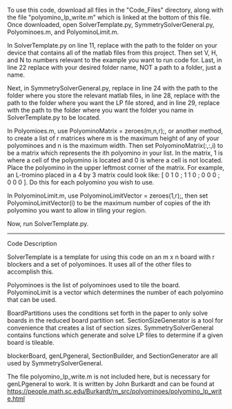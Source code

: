 To use this code, download all files in the "Code_Files" directory, along with the file "polyomino_lp_write.m" which is linked at the bottom of this file. Once downloaded, open SolverTemplate.py, SymmetrySolverGeneral.py, Polyominoes.m, and PolyominoLimit.m. 

In SolverTemplate.py on line 11, replace <Matlab Code Folder Location> with the path to the folder on your device that contains all of the matlab files from this project. Then set V, H, and N to numbers relevant to the example you want to run code for. Last, in line 22 replace <Desired folder name where unsolved boards will be stored> with your desired folder name, NOT a path to a folder, just a name.

Next, in SymmetrySolverGeneral.py, replace <Matlab Code Folder Location> in line 24 with the path to the folder where you store the relevant matlab files, in line 28, replace <Folder where you want your LP file stored> with the path to the folder where you want the LP file stored, and in line 29, replace <Folder where you want the solution files stored> with the path to the folder where you want the folder you name in SolverTemplate.py to be located.

In Polyomioes.m, use PolyominoMatrix = zeroes(m,n,r);, or another method, to create a list of r matrices where m is the maximum height of any of your polyominoes and n is the maximum width. Then set PolyominoMatrix(:,:,i) to be a matrix which represents the ith polyomino in your list. In the matrix, 1 is where a cell of the polyomino is located and 0 is where a cell is not located. Place the polyomino in the upper leftmost corner of the matrix. For example, an L-tromino placed in a 4 by 3 matrix could look like: [ 0 1 0 ; 1 1 0 ; 0 0 0 ; 0 0 0 ]. Do this for each polyomino you wish to use.

In PolyominoLimit.m, use PolyominoLimitVector = zeroes(1,r);, then set PolyominoLimitVector(i) to be the maximum number of copies of the ith polyomino you want to allow in tiling your region.

Now, run SolverTemplate.py.

-------------------------------------------------------------------------------------
Code Description


SolverTemplate is a template for using this code on an  m x n  board with r blockers and a set of polyominoes. It uses all of the other files to accomplish this.

Polyominoes is the list of polyominoes used to tile the board.
PolyominoLimit is a vector which determines the number of each polyomino that can be used.

BoardPartitions uses the conditions set forth in the paper to only solve boards in the reduced board partition set.
SectionSizeGenerator is a tool for convenience that creates a list of section sizes.
SymmetrySolverGeneral contains functions which generate and solve LP files to determine if a given board is tileable.

blockerBoard, genLPgeneral, SectionBuilder, and SectionGenerator are all used by SymmetrySolverGeneral.

The file polyomino_lp_write.m is not included here, but is necessary for genLPgeneral to work. It is written by John Burkardt and can be found at https://people.math.sc.edu/Burkardt/m_src/polyominoes/polyomino_lp_write.html
